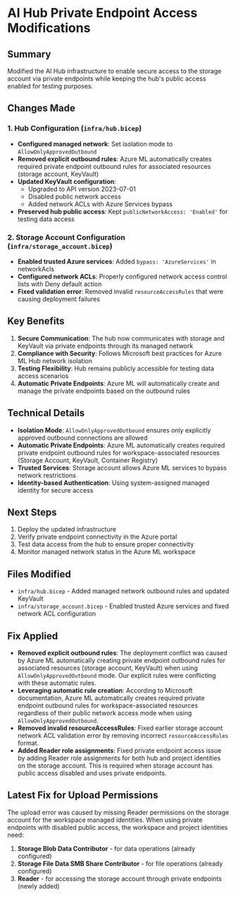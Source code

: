 # AI Hub Private Endpoint Access Modifications

## Summary
Modified the AI Hub infrastructure to enable secure access to the storage account via private endpoints while keeping the hub's public access enabled for testing purposes.

## Changes Made

### 1. Hub Configuration (`infra/hub.bicep`)
- **Configured managed network**: Set isolation mode to `AllowOnlyApprovedOutbound`
- **Removed explicit outbound rules**: Azure ML automatically creates required private endpoint outbound rules for associated resources (storage account, KeyVault)
- **Updated KeyVault configuration**:
  - Upgraded to API version 2023-07-01
  - Disabled public network access
  - Added network ACLs with Azure Services bypass
- **Preserved hub public access**: Kept `publicNetworkAccess: 'Enabled'` for testing data access

### 2. Storage Account Configuration (`infra/storage_account.bicep`)
- **Enabled trusted Azure services**: Added `bypass: 'AzureServices'` in networkAcls
- **Configured network ACLs**: Properly configured network access control lists with Deny default action
- **Fixed validation error**: Removed invalid `resourceAccessRules` that were causing deployment failures

## Key Benefits
1. **Secure Communication**: The hub now communicates with storage and KeyVault via private endpoints through its managed network
2. **Compliance with Security**: Follows Microsoft best practices for Azure ML Hub network isolation
3. **Testing Flexibility**: Hub remains publicly accessible for testing data access scenarios
4. **Automatic Private Endpoints**: Azure ML will automatically create and manage the private endpoints based on the outbound rules

## Technical Details
- **Isolation Mode**: `AllowOnlyApprovedOutbound` ensures only explicitly approved outbound connections are allowed
- **Automatic Private Endpoints**: Azure ML automatically creates required private endpoint outbound rules for workspace-associated resources (Storage Account, KeyVault, Container Registry)
- **Trusted Services**: Storage account allows Azure ML services to bypass network restrictions
- **Identity-based Authentication**: Using system-assigned managed identity for secure access

## Next Steps
1. Deploy the updated infrastructure
2. Verify private endpoint connectivity in the Azure portal
3. Test data access from the hub to ensure proper connectivity
4. Monitor managed network status in the Azure ML workspace

## Files Modified
- `infra/hub.bicep` - Added managed network outbound rules and updated KeyVault
- `infra/storage_account.bicep` - Enabled trusted Azure services and fixed network ACL configuration

## Fix Applied
- **Removed explicit outbound rules**: The deployment conflict was caused by Azure ML automatically creating private endpoint outbound rules for associated resources (storage account, KeyVault) when using `AllowOnlyApprovedOutbound` mode. Our explicit rules were conflicting with these automatic rules.
- **Leveraging automatic rule creation**: According to Microsoft documentation, Azure ML automatically creates required private endpoint outbound rules for workspace-associated resources regardless of their public network access mode when using `AllowOnlyApprovedOutbound`.
- **Removed invalid resourceAccessRules**: Fixed earlier storage account network ACL validation error by removing incorrect `resourceAccessRules` format.
- **Added Reader role assignments**: Fixed private endpoint access issue by adding Reader role assignments for both hub and project identities on the storage account. This is required when storage account has public access disabled and uses private endpoints.

## Latest Fix for Upload Permissions
The upload error was caused by missing Reader permissions on the storage account for the workspace managed identities. When using private endpoints with disabled public access, the workspace and project identities need:
1. **Storage Blob Data Contributor** - for data operations (already configured)
2. **Storage File Data SMB Share Contributor** - for file operations (already configured)
3. **Reader** - for accessing the storage account through private endpoints (newly added)
